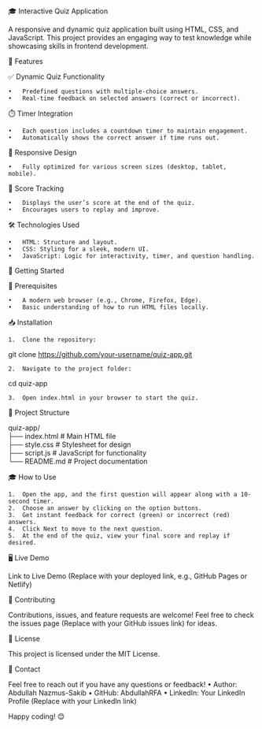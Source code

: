 🎓 Interactive Quiz Application

A responsive and dynamic quiz application built using HTML, CSS, and JavaScript. This project provides an engaging way to test knowledge while showcasing skills in frontend development.

🌟 Features

✅ Dynamic Quiz Functionality

	•	Predefined questions with multiple-choice answers.
	•	Real-time feedback on selected answers (correct or incorrect).

⏱️ Timer Integration

	•	Each question includes a countdown timer to maintain engagement.
	•	Automatically shows the correct answer if time runs out.

📱 Responsive Design

	•	Fully optimized for various screen sizes (desktop, tablet, mobile).

🎯 Score Tracking

	•	Displays the user’s score at the end of the quiz.
	•	Encourages users to replay and improve.

🛠️ Technologies Used

	•	HTML: Structure and layout.
	•	CSS: Styling for a sleek, modern UI.
	•	JavaScript: Logic for interactivity, timer, and question handling.

🚀 Getting Started

🔧 Prerequisites

	•	A modern web browser (e.g., Chrome, Firefox, Edge).
	•	Basic understanding of how to run HTML files locally.

📥 Installation

	1.	Clone the repository:

git clone https://github.com/your-username/quiz-app.git  


	2.	Navigate to the project folder:

cd quiz-app  


	3.	Open index.html in your browser to start the quiz.

📂 Project Structure

quiz-app/  
├── index.html       # Main HTML file  
├── style.css        # Stylesheet for design  
├── script.js        # JavaScript for functionality  
└── README.md        # Project documentation  

🎓 How to Use

	1.	Open the app, and the first question will appear along with a 10-second timer.
	2.	Choose an answer by clicking on the option buttons.
	3.	Get instant feedback for correct (green) or incorrect (red) answers.
	4.	Click Next to move to the next question.
	5.	At the end of the quiz, view your final score and replay if desired.

🖥️ Live Demo

Link to Live Demo (Replace with your deployed link, e.g., GitHub Pages or Netlify)

🤝 Contributing

Contributions, issues, and feature requests are welcome!
Feel free to check the issues page (Replace with your GitHub issues link) for ideas.

📜 License

This project is licensed under the MIT License.

📧 Contact

Feel free to reach out if you have any questions or feedback!
	•	Author: Abdullah Nazmus-Sakib
	•	GitHub: AbdullahRFA
	•	LinkedIn: Your LinkedIn Profile (Replace with your LinkedIn link)

Happy coding! 😊
